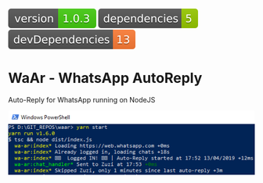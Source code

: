 <img src=".ci/npm-version-badge.svg" /> <img src=".ci/npm-dependencies-badge.svg" /> <img src=".ci/npm-devdependencies-badge.svg" />

# WaAr - WhatsApp AutoReply
Auto-Reply for WhatsApp running on NodeJS

<img width="600" alt="waar preview" src="./waar.png">

